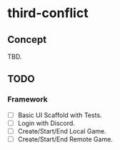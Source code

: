 # third-conflict

## Concept

TBD.

## TODO

### Framework

- [ ] Basic UI Scaffold with Tests.
- [ ] Login with Discord.
- [ ] Create/Start/End Local Game.
- [ ] Create/Start/End Remote Game.
